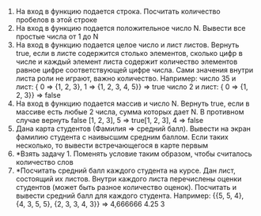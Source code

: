 1. На вход в функцию подается строка. Посчитать количество пробелов в этой строке
2. На вход в функцию подается положительное число N. Вывести все простые числа от 1 до N
3. На вход в функцию подается целое число и лист листов. Вернуть true, если в листе содержится столько элементов,
   сколько цифр в числе и каждый элемент листа содержит количество элементов равное цифре соответствующей цифре числа.
   Сами значения внутри листа роли не играют, важно количество. Например: число 35 и лист: { 0 ⇒ {1, 2, 3}, 1 ⇒ {1, 2,
   3, 4, 5}} ⇒ true число 2 и лист: { 0 ⇒ {1, 2, 3}} ⇒ false
4. На вход в функцию подается массив и число N. Вернуть true, если в массиве есть любые 2 числа, сумма которых дает N. В
   противном случае вернуть false [1, 2, 3], 5 ⇒ true[1, 2, 3], 4 ⇒ false
5. Дана карта студентов (Фамилия ⇒ средний балл). Вывести на экран фамилию студента с наивысшим средним баллом. Если
   таких несколько, то вывести встречающегося в карте первым
6. *Взять задачу 1. Поменять условие таким образом, чтобы считалось количество слов
7. *Посчитать средний балл каждого студента на курсе. Дан лист, состоящий их листов. Внутри каждого листа перечислены
   оценки студентов (может быть разное количество оценок). Посчитать и вывести средний балл для каждого студента.
   Например: {{5, 5, 4}, {4, 3, 5, 5}, {2, 3, 3, 4, 3}} ⇒ 4,666666 4.25 3